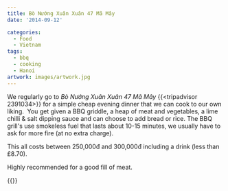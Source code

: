 ```yaml
---
title: Bò Nướng Xuân Xuân 47 Mã Mây
date: '2014-09-12'

categories:
  - Food
  - Vietnam
tags:
  - bbq
  - cooking
  - Hanoi
artwork: images/artwork.jpg
---
```


We regularly go to _Bò Nướng Xuân Xuân 47 Mã Mây_ {{<tripadvisor 2391034>}} for a simple cheap evening dinner that we can cook to our own liking.  You get given a BBQ griddle, a heap of meat and vegetables, a lime chilli & salt dipping sauce and can choose to add bread or rice. The BBQ grill's use smokeless fuel that lasts about 10-15 minutes, we usually have to ask for more fire (at no extra charge).

This all costs between 250,000đ and 300,000đ including a drink (less than £8.70).

Highly recommended for a good fill of meat.

{{<place ChIJWeew0bGrNTER1BlIm9nf700>}}